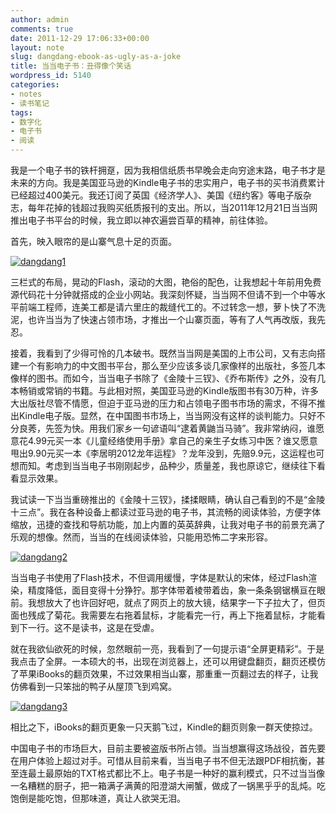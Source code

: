 ```yaml
---
author: admin
comments: true
date: 2011-12-29 17:06:33+00:00
layout: note
slug: dangdang-ebook-as-ugly-as-a-joke
title: 当当电子书：丑得像个笑话
wordpress_id: 5140
categories:
- notes
- 读书笔记
tags:
- 数字化
- 电子书
- 阅读
---
```


我是一个电子书的铁杆拥趸，因为我相信纸质书早晚会走向穷途末路，电子书才是未来的方向。我是美国亚马逊的Kindle电子书的忠实用户，电子书的买书消费累计已经超过400美元。我还订阅了英国《经济学人》、美国《纽约客》等电子版杂志，每年花掉的钱超过我购买纸质报刊的支出。所以，当2011年12月21日当当网推出电子书平台的时候，我立即以神农遍尝百草的精神，前往体验。

首先，映入眼帘的是山寨气息十足的页面。

[![dangdang1](http://farm8.staticflickr.com/7011/6594891941_6ef7ca7070.jpg)](http://www.flickr.com/photos/lookoo/6594891941/)

三栏式的布局，晃动的Flash，滚动的大图，艳俗的配色，让我想起十年前用免费源代码花十分钟就搭成的企业小网站。我深刻怀疑，当当网不但请不到一个中等水平前端工程师，连美工都是请六里庄的裁缝代工的。不过转念一想，萝卜快了不洗泥，也许当当为了快速占领市场，才推出一个山寨页面，等有了人气再改版，我先忍。

接着，我看到了少得可怜的几本破书。既然当当网是美国的上市公司，又有志向搭建一个有影响力的中文图书平台，那么至少应该多谈几家像样的出版社，多签几本像样的图书。而如今，当当电子书除了《金陵十三钗》、《乔布斯传》之外，没有几本畅销或常销的书籍。与此相对照，美国亚马逊的Kindle版图书有30万种，许多大出版社尽管不情愿，但迫于亚马逊的压力和占领电子图书市场的需求，不得不推出Kindle电子版。显然，在中国图书市场上，当当网没有这样的谈判能力。只好不分良莠，先签为快。用我们家乡一句谚语叫“逮着黄鼬当马骑”。我非常纳闷，谁愿意花4.99元买一本《儿童经络使用手册》拿自己的亲生子女练习中医？谁又愿意甩出9.90元买一本《李居明2012龙年运程》？龙年没到，先赔9.9元，这运程也可想而知。考虑到当当电子书刚刚起步，品种少，质量差，我也原谅它，继续往下看看显示效果。

我试读一下当当重磅推出的《金陵十三钗》，揉揉眼睛，确认自己看到的不是“金陵十三点”。我在各种设备上都读过亚马逊的电子书，其流畅的阅读体验，方便字体缩放，迅捷的查找和导航功能，加上内置的英英辞典，让我对电子书的前景充满了乐观的想像。然而，当当的在线阅读体验，只能用恐怖二字来形容。

[![dangdang2](http://farm8.staticflickr.com/7027/6594891953_fd8cd09b6f.jpg)](http://www.flickr.com/photos/lookoo/6594891953/)

当当电子书使用了Flash技术，不但调用缓慢，字体是默认的宋体，经过Flash渲染，精度降低，面目变得十分狰狞。那字体带着棱带着齿，象一条条钢锯横亘在眼前。我想放大了也许回好吧，就点了网页上的放大镜，结果字一下子拉大了，但页面也残成了菊花。我需要左右拖着鼠标，才能看完一行，再上下拖着鼠标，才能看到下一行。这不是读书，这是在受虐。

就在我欲仙欲死的时候，忽然眼前一亮，我看到了一句提示语“全屏更精彩”。于是我点击了全屏。一本硕大的书，出现在浏览器上，还可以用键盘翻页，翻页还模仿了苹果iBooks的翻页效果，不过效果相当山寨，那重重一页翻过去的样子，让我仿佛看到一只笨拙的鸭子从屋顶飞到鸡窝。

[![dangdang3](http://farm8.staticflickr.com/7175/6594891959_c056e1c1dc.jpg)](http://www.flickr.com/photos/lookoo/6594891959/)

相比之下，iBooks的翻页更象一只天鹅飞过，Kindle的翻页则象一群天使掠过。

中国电子书的市场巨大，目前主要被盗版书所占领。当当想赢得这场战役，首先要在用户体验上超过对手。可惜从目前来看，当当电子书不但无法跟PDF相抗衡，甚至连最土最原始的TXT格式都比不上。电子书是一种好的赢利模式，只不过当当像一名糟糕的厨子，把一箱满子满黄的阳澄湖大闸蟹，做成了一锅黑乎乎的乱炖。吃饱倒是能吃饱，但那味道，真让人欲哭无泪。
